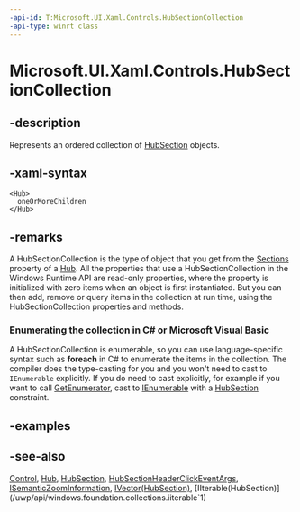 ```yaml
---
-api-id: T:Microsoft.UI.Xaml.Controls.HubSectionCollection
-api-type: winrt class
---
```


<!-- Class syntax.
public class HubSectionCollection : Windows.Foundation.Collections.IIterable<Windows.UI.Xaml.Controls.HubSection>, Windows.Foundation.Collections.IVector<Windows.UI.Xaml.Controls.HubSection>
-->

# Microsoft.UI.Xaml.Controls.HubSectionCollection

## -description
Represents an ordered collection of [HubSection](hubsection.md) objects.

## -xaml-syntax
```xaml
<Hub>
  oneOrMoreChildren
</Hub>
```


## -remarks
<!--Hub.Sections doesn't seem to be using this type yet, so this needs to be confirmed.-->
A HubSectionCollection is the type of object that you get from the [Sections](hub_sections.md) property of a [Hub](hub.md). All the properties that use a HubSectionCollection in the Windows Runtime  API are read-only properties, where the property is initialized with zero items when an object is first instantiated. But you can then add, remove or query items in the collection at run time, using the HubSectionCollection properties and methods.


<!--Begin NET note for IEnumerable support-->
### Enumerating the collection in C# or Microsoft Visual Basic

A HubSectionCollection is enumerable, so you can use language-specific syntax such as **foreach** in C# to enumerate the items in the collection. The compiler does the type-casting for you and you won't need to cast to `IEnumerable` explicitly. If you do need to cast explicitly, for example if you want to call [GetEnumerator](/dotnet/api/system.collections.ienumerable.getenumerator?view=dotnet-uwp-10.0&preserve-view=true), cast to [IEnumerable<T>](/dotnet/api/system.collections.generic.ienumerable-1?view=dotnet-uwp-10.0&preserve-view=true) with a [HubSection](hubsection.md) constraint.


<!--End NET note for IEnumerable support-->

## -examples

## -see-also
[Control](control.md), [Hub](hub.md), [HubSection](hubsection.md), [HubSectionHeaderClickEventArgs](hubsectionheaderclickeventargs.md), [ISemanticZoomInformation](isemanticzoominformation.md), [IVector(HubSection)](/uwp/api/windows.foundation.collections.ivector`1), [IIterable(HubSection)](/uwp/api/windows.foundation.collections.iiterable`1)
